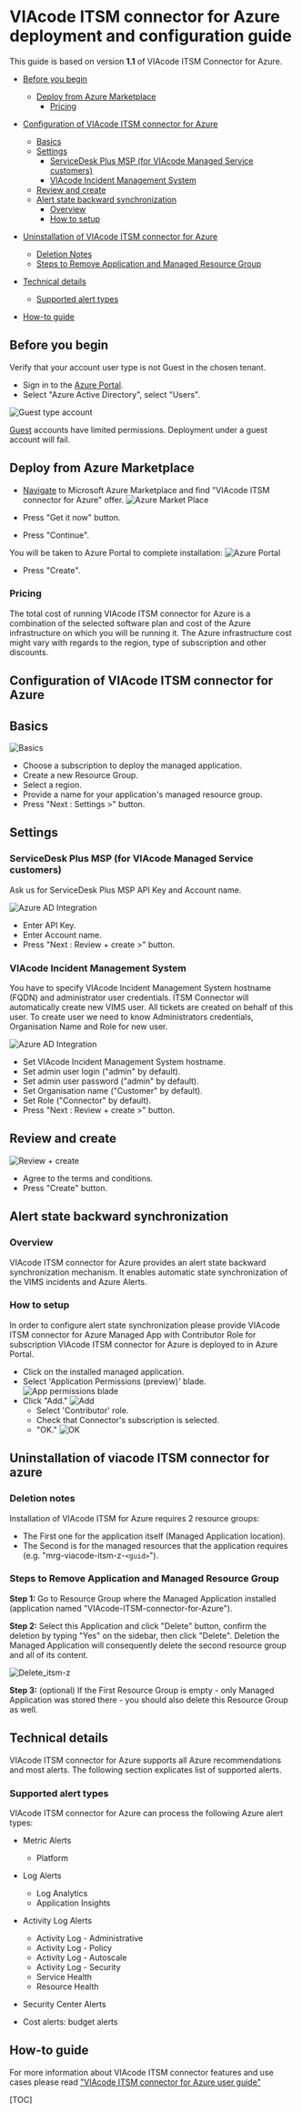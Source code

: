 # VIAcode ITSM connector for Azure deployment and configuration guide
This guide is based on version **1.1** of VIAcode ITSM Connector for Azure.

<!-- TOC -->

- [Before you begin](#before-you-begin)
  - [Deploy from Azure Marketplace](#deploy-from-azure-marketplace)
    - [Pricing](#pricing)

- [Configuration of VIAcode ITSM connector for Azure](#configuration-of-viacode-itsm-connector-for-azure)
  - [Basics](#basics)
  - [Settings](#settings)
    - [ServiceDesk Plus MSP (for VIAcode Managed Service customers)](#servicedesk-plus-msp-for-viacode-managed-service-customers)
    - [VIAcode Incident Management System](#viacode-incident-management-system)
  - [Review and create](#review-and-create)
  - [Alert state backward synchronization](#alert-state-backward-synchronization)
    - [Overview](#overview)
    - [How to setup](#how-to-setup)
- [Uninstallation of VIAcode ITSM connector for Azure](#uninstallation-of-viacode-itsm-connector-for-azure)
  - [Deletion Notes](#deletion-notes)
  - [Steps to Remove Application and Managed Resource Group](#steps-to-remove-application-and-managed-resource-group)  
  
- [Technical details](#technical-details)
  - [Supported alert types](#supported-alert-types)
- [How-to guide](#how-to-guide)
<!-- TOC END -->



## Before you begin

Verify that your account user type is not Guest in the chosen tenant.

- Sign in to the [Azure Portal](https://portal.azure.com/).
- Select "Azure Active Directory", select "Users".

![Guest type account](./media/guestAccount.png)

[Guest](https://docs.microsoft.com/azure/active-directory/b2b/user-properties) accounts have limited permissions. Deployment under a guest account will fail.

## Deploy from Azure Marketplace

- [Navigate](https://azuremarketplace.microsoft.com/en-us/marketplace/apps/viacode_consulting-1089577.viacode-itsm-connector-for-azure) to Microsoft Azure Marketplace and find "VIAcode ITSM connector for Azure" offer.
![Azure Market Place](./media/azureMarketPlaceConnector.png)

- Press "Get it now" button.
- Press "Continue".

You will be taken to Azure Portal to complete installation:
![Azure Portal](./media/azurePortalOfferProfileConnector.png)

- Press "Create".

### Pricing

The total cost of running VIAcode ITSM connector for Azure is a combination of the selected software plan and cost of the Azure infrastructure on which you will be running it. The Azure infrastructure cost might vary with regards to the region, type of subscription and other discounts.

## Configuration of VIAcode ITSM connector for Azure

## Basics

![Basics](./media/basicsSettingsConnector.png)

- Choose a subscription to deploy the managed application.
- Create a new Resource Group.
- Select a region.
- Provide a name for your application's managed resource group.
- Press "Next : Settings >" button.

## Settings

### ServiceDesk Plus MSP (for VIAcode Managed Service customers)

Ask us for ServiceDesk Plus MSP API Key and Account name.

![Azure AD Integration](./media/connectorSettingsSDP.png)

- Enter API Key.
- Enter Account name.
- Press "Next : Review + create >" button.

### VIAcode Incident Management System

You have to specify VIAcode Incident Management System hostname (FQDN) and administrator user credentials.
ITSM Connector will automatically create new VIMS user. All tickets are created on behalf of this user.
To create user we need to know Administrators credentials, Organisation Name and Role for new user.

![Azure AD Integration](./media/connectorSettingsVIMS.png)

- Set VIAcode Incident Management System hostname.
- Set admin user login ("admin" by default).
- Set admin user password ("admin" by default).
- Set Organisation name ("Customer" by default).
- Set Role ("Connector" by default).
- Press "Next : Review + create >" button.

## Review and create

![Review + create](./media/reviewPlusCreateConnector.png)

- Agree to the terms and conditions.
- Press "Create" button.

## Alert state backward synchronization

### Overview

VIAcode ITSM connector for Azure provides an alert state backward synchronization mechanism. It enables automatic state synchronization of the VIMS incidents and Azure Alerts.

### How to setup

In order to configure alert state synchronization please provide VIAcode ITSM connector for Azure Managed App with Contributor Role for subscription VIAcode ITSM connector for Azure is deployed to in Azure Portal.

- Click on the installed managed application.
- Select 'Application Permissions (preview)' blade.
![App permissions blade](./media/managedAppPermissions1.png)
- Click "Add."
![Add](./media/managedAppPermissions2.png)
  - Select 'Contributor' role.
  - Check that Connector's subscription is selected.
  - "OK."
![OK](./media/managedAppPermissions3.png)

## Uninstallation of viacode ITSM connector for azure

### Deletion notes
Installation of VIAcode ITSM for Azure requires 2 resource groups:

- The First one for the application itself (Managed Application location).
- The Second is for the managed resources that the application requires (e.g. "mrg-viacode-itsm-z-`<guid>`").

### Steps to Remove Application and Managed Resource Group
**Step 1:**
Go to Resource Group where the Managed Application installed (application named "VIAcode-ITSM-connector-for-Azure").

**Step 2:**
Select this Application and click "Delete" button, confirm the deletion by typing "Yes" on the sidebar, then click "Delete".
Deletion the Managed Application will consequently delete the second resource group and all of its content.

![Delete_itsm-z](./media/Delete_itsm-z_confirmation.PNG)

**Step 3:** (optional)
If the First Resource Group is empty - only Managed Application was stored there - you should also delete this Resource Group as well.

## Technical details

VIAcode ITSM connector for Azure supports all Azure recommendations and most alerts.
The following section explicates list of supported alerts.

### Supported alert types

VIAcode ITSM connector for Azure can process the following Azure alert types:

- Metric Alerts

  - Platform
- Log Alerts

  - Log Analytics
  - Application Insights
- Activity Log Alerts

  - Activity Log - Administrative
  - Activity Log - Policy
  - Activity Log - Autoscale
  - Activity Log - Security
  - Service Health
  - Resource Health
- Security Center Alerts
- Cost alerts: budget alerts



## How-to guide
For more information about VIAcode ITSM connector features and use cases please read ["VIAcode ITSM connector for Azure user guide"](VIAcode-ITSM-connector-for-Azure-user-guide.md)



[TOC]


